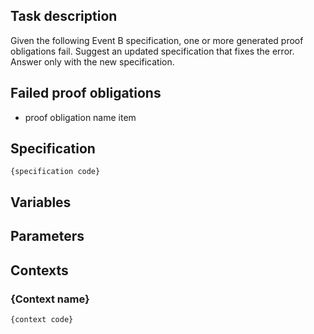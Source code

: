 ## Task description

Given the following Event B specification, one or more generated proof obligations fail. Suggest an updated specification that fixes the error. Answer only with the new specification.

## Failed proof obligations

- proof obligation name item

## Specification
```
{specification code}
```
## Variables

## Parameters

## Contexts

### {Context name}

```
{context code}
```
